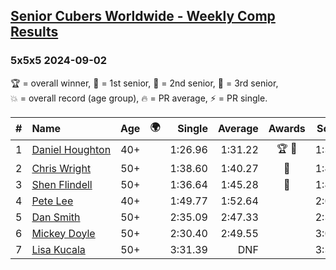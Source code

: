 <style>table {white-space: nowrap;}</style>
<link rel="stylesheet" type="text/css" href="/scw-comp/css/flags.css" />

## [Senior Cubers Worldwide - Weekly Comp Results](/scw-comp/results/)
### 5x5x5 2024-09-02

<span style="white-space: nowrap;">🏆 = overall winner</span>, <span style="white-space: nowrap;">🥇 = 1st senior</span>, <span style="white-space: nowrap;">🥈 = 2nd senior</span>, <span style="white-space: nowrap;">🥉 = 3rd senior</span>, <span style="white-space: nowrap;">💥 = overall record (age group)</span>, <span style="white-space: nowrap;">🔥 = PR average</span>, <span style="white-space: nowrap;">⚡ = PR single</span>.

| # | Name | Age | 🌍 | Single | Average | Awards | Solve 1 | Solve 2 | Solve 3 | Solve 4 | Solve 5 | Video |
| :--: | :-- | :--: | :--: | --: | --: | :--: | --: | --: | --: | --: | --: | :-- |
| 1 | [Daniel Houghton](../../persons/daniel_houghton/555.md) | 40+ | <i class="flag flag-CH" /> | 1:26.96 | 1:31.22 | 🏆 🥇 | 1:36.66 | 1:29.78 | 1:28.61 | 1:26.96 | 1:35.26 | [Desktop](https://www.facebook.com/events/496466003310019/permalink/499473016342651) / [Mobile](https://m.facebook.com/events/496466003310019?view=permalink&id=499473016342651) |
| 2 | [Chris Wright](../../persons/chris_wright/555.md) | 50+ | <i class="flag flag-GB" /> | 1:38.60 | 1:40.27 | 🥈 | 1:40.24 | 1:41.42 | 1:38.60 | 1:50.21 | 1:39.14 | [Desktop](https://www.facebook.com/events/496466003310019/permalink/498998756390077) / [Mobile](https://m.facebook.com/events/496466003310019?view=permalink&id=498998756390077) |
| 3 | [Shen Flindell](../../persons/shen_flindell/555.md) | 50+ | <i class="flag flag-AU" /> | 1:36.64 | 1:45.28 | 🥉 | 1:48.31 | 1:50.56 | 1:36.64 | 1:47.94 | 1:39.59 | [Desktop](https://www.facebook.com/745394767/videos/1054912126021518) / [Mobile](https://m.facebook.com/745394767/videos/1054912126021518) |
| 4 | [Pete Lee](../../persons/pete_lee/555.md) | 40+ | <i class="flag flag-GB" /> | 1:49.77 | 1:52.64 |  | 2:00.91 | 1:54.58 | 1:49.77 | 1:53.51 | 1:49.82 | [Desktop](https://www.facebook.com/events/496466003310019/permalink/500354539587832) / [Mobile](https://m.facebook.com/events/496466003310019?view=permalink&id=500354539587832) |
| 5 | [Dan Smith](../../persons/dan_smith/555.md) | 50+ | <i class="flag flag-US" /> | 2:35.09 | 2:47.33 |  | 2:35.09 | 2:56.80 | 2:50.10 | DNS | DNS | [Desktop](https://www.facebook.com/events/496466003310019/permalink/504690312487588) / [Mobile](https://m.facebook.com/events/496466003310019?view=permalink&id=504690312487588) |
| 6 | [Mickey Doyle](../../persons/mickey_doyle/555.md) | 50+ | <i class="flag flag-US" /> | 2:30.40 | 2:49.55 |  | 3:03.22 | 2:55.02 | 2:30.40 | DNS | DNS | [Desktop](https://www.facebook.com/events/496466003310019/permalink/506191649004121) / [Mobile](https://m.facebook.com/events/496466003310019?view=permalink&id=506191649004121) |
| 7 | [Lisa Kucala](../../persons/lisa_kucala/555.md) | 50+ | <i class="flag flag-US" /> | 3:31.39 | DNF |  | 3:31.39 | 3:41.19 | DNF | DNS | DNS | [Desktop](https://www.facebook.com/events/496466003310019/permalink/504147935875159) / [Mobile](https://m.facebook.com/events/496466003310019?view=permalink&id=504147935875159) |

<!-- Global site tag (gtag.js) - Google Analytics -->
<script async src="https://www.googletagmanager.com/gtag/js?id=UA-86348435-3"></script>
<script>window.dataLayer = window.dataLayer || []; function gtag() {dataLayer.push(arguments);} gtag('js', new Date()); gtag('config', 'UA-86348435-3');</script>
